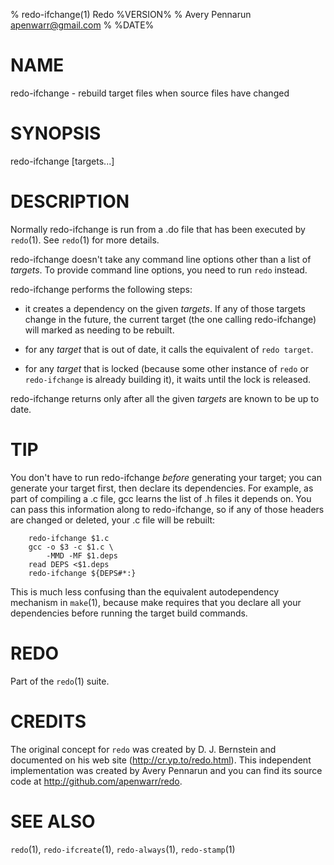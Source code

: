 % redo-ifchange(1) Redo %VERSION%
% Avery Pennarun <apenwarr@gmail.com>
% %DATE%

# NAME

redo-ifchange - rebuild target files when source files have changed

# SYNOPSIS

redo-ifchange [targets...]


# DESCRIPTION

Normally redo-ifchange is run from a .do file that has been
executed by `redo`(1).  See `redo`(1) for more details.

redo-ifchange doesn't take any command line options other
than a list of *targets*.  To provide command line options,
you need to run `redo` instead.

redo-ifchange performs the following steps:

- it creates a dependency on the given *targets*.  If any
  of those targets change in the future, the current target
  (the one calling redo-ifchange) will marked as needing to
  be rebuilt.
  
- for any *target* that is out of date, it calls the
  equivalent of `redo target`.

- for any *target* that is locked (because some other
  instance of `redo` or `redo-ifchange` is already building
  it), it waits until the lock is released.
  
redo-ifchange returns only after all the given
*targets* are known to be up to date.


# TIP

You don't have to run redo-ifchange *before* generating
your target; you can generate your target first, then
declare its dependencies.  For example, as part of
compiling a .c file, gcc learns the list
of .h files it depends on. You can pass this information
along to redo-ifchange, so if any of those headers are
changed or deleted, your .c file will be rebuilt:

        redo-ifchange $1.c
        gcc -o $3 -c $1.c \
            -MMD -MF $1.deps
        read DEPS <$1.deps
        redo-ifchange ${DEPS#*:}

This is much less confusing than the equivalent
autodependency mechanism in `make`(1), because make
requires that you declare all your dependencies before
running the target build commands.


# REDO

Part of the `redo`(1) suite.
    
# CREDITS

The original concept for `redo` was created by D. J.
Bernstein and documented on his web site
(http://cr.yp.to/redo.html).  This independent implementation
was created by Avery Pennarun and you can find its source
code at http://github.com/apenwarr/redo.


# SEE ALSO

`redo`(1), `redo-ifcreate`(1), `redo-always`(1), `redo-stamp`(1)
